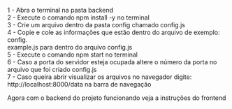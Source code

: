 <!-- Execução do backend -->

1 - Abra o terminal na pasta backend <br>
2 - Execute o comando npm install -y no terminal <br>
3 - Crie um arquivo dentro da pasta config chamado config.js <br>
4 - Copie e cole as informações que estão dentro do arquivo de exemplo: config.<br> example.js para dentro do arquivo config.js<br> 
5 - Execute o comando npm start no terminal <br>
6 - Caso a porta do servidor esteja ocupada altere o número da porta no arquivo que foi criado config.js<br> 
7 - Caso queira abrir visualizar os arquivos no navegador digite: http://localhost:8000/data na barra de navegação<br> 



Agora com o backend do projeto funcionando veja a instruções do frontend
